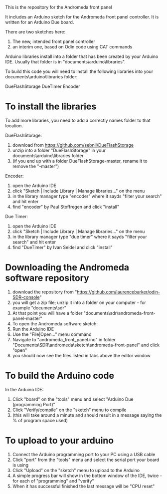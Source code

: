 This is the repository for the Andromeda front panel

It includes an Arduino sketch for the Andromeda front panel controller. It is written for an Arduino Due board.

There are two sketches here:
1. The new, intended front panel controller
2. an interim one, based on Odin code using CAT commands



Arduino libraries install into a folder that has been created by your Arduino IDE. Usually that folder is in "documents\arduino\libraries".

To build this code you will need to install the following libraries into your documents\arduino\libraries folder:

DueFlashStorage
DueTimer
Encoder


To install the libraries
========================
To add more libraries, you need to add a correctly names folder to that location. 

DueFlashStorage: 
1. download from https://github.com/sebnil/DueFlashStorage
2. unzip into a folder "DueFlashStorage" in your documents\arduino\libraries folder
3. (if you end up with a folder DueFlashStorage-master, rename it to remove the "-master")

Encoder: 
1. open the Arduino IDE
2. click "Sketch | Include Library | Manage libraries..." on the menu
3. in the library manager type "encoder" where it sayds "filter your search" and hit enter
4. find "encoder" by Paul Stoffregen and click "install"

Due Timer:
1. open the Arduino IDE
2. click "Sketch | Include Library | Manage libraries..." on the menu
3. in the library manager type "due timer" where it sayds "filter your search" and hit enter
4. find "DueTimer" by Ivan Seidel and click "install"



Downloading the Andromeda software repository
========================================
1. download the repository from "https://github.com/laurencebarker/odin-SDR-console"
2. you will get a zip file; unzip it into a folder on your computer - for example "documents\sdr"
3. At that point you will have a folder "documents\sdr\andromeda-front-panel-master"
5. To open the Andromeda software sketch:
6. Run the Arduino IDE
7. Use the "File|Open..." menu command
8. Navigate to "andromeda_front_panel.ino" in folder "Documents\SDR\andromeda\sketch\andromeda-front-panel" and click "open"
9. you should now see the files listed in tabs above the editor window



To build the Arduino code
=========================
In the Arduino IDE:
1. Click "board" on the "tools" menu and select "Arduino Due (programming Port)"
2. Click "Verify/compile" on the "sketch" menu to compile
3. (this will take around a minute and should result in a message saying the % of program space used)


To upload to your arduino
=========================
1. Connect the Arduino programming port to your PC using a USB cable
2. Click "port" from the "tools" menu and select the serial port your board is using
3. Click "Upload" on the "sketch" menu to upload to the Arduino
4. A simple progress bar will show in the bottom window of the IDE, twice - for each of "programming" and "verify"
5. When it has successful finished the last message will be "CPU reset"